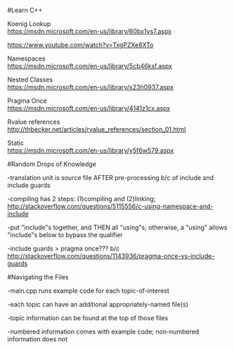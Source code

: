 #Learn C++

Koenig Lookup   
https://msdn.microsoft.com/en-us/library/60bx1ys7.aspx

https://www.youtube.com/watch?v=TxgPZXe8XTo

Namespaces      
https://msdn.microsoft.com/en-us/library/5cb46ksf.aspx

Nested Classes  
https://msdn.microsoft.com/en-us/library/x23h0937.aspx

Pragma Once			
https://msdn.microsoft.com/en-us/library/4141z1cx.aspx

Rvalue references   
http://thbecker.net/articles/rvalue_references/section_01.html

Static					
https://msdn.microsoft.com/en-us/library/y5f6w579.aspx



#Random Drops of Knowledge

-translation unit is source file AFTER pre-processing b/c of include and include guards 

-compiling has 2 steps: (1)compiling and (2)linking;  http://stackoverflow.com/questions/5115556/c-using-namespace-and-include

-put "include"s together, and THEN all "using"s; otherwise, a "using" allows "include"s below to bypass the qualifier 

-include guards > pragma once??? b/c http://stackoverflow.com/questions/1143936/pragma-once-vs-include-guards

#Navigating the Files

-main.cpp runs example code for each topic-of-interest

-each topic can have an additional appropriately-named file(s)

-topic information can be found at the top of those files

-numbered information comes with example code; non-numbered information does not
